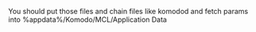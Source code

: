 You should put those files and chain files like komodod and fetch params into %appdata%/Komodo/MCL/Application Data